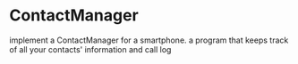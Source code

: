 # ContactManager
implement a ContactManager for a  smartphone. a program that keeps track of all your contacts' information and call log
